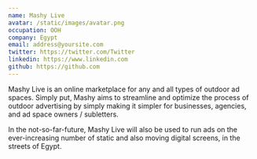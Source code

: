 ```yaml
---
name: Mashy Live
avatar: /static/images/avatar.png
occupation: OOH
company: Egypt
email: address@yoursite.com
twitter: https://twitter.com/Twitter
linkedin: https://www.linkedin.com
github: https://github.com
---
```


Mashy Live is an online marketplace for any and all types of outdoor ad spaces. Simply put, Mashy aims to streamline and optimize the process of outdoor advertising by simply making it simpler for businesses, agencies, and ad space owners / subletters.

In the not-so-far-future, Mashy Live will also be used to run ads on the ever-increasing number of static and also moving digital screens, in the streets of Egypt.
